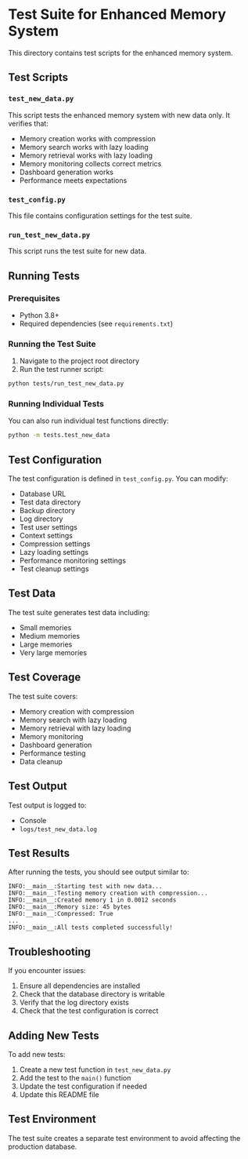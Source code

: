 # Test Suite for Enhanced Memory System

This directory contains test scripts for the enhanced memory system.

## Test Scripts

### `test_new_data.py`
This script tests the enhanced memory system with new data only. It verifies that:
- Memory creation works with compression
- Memory search works with lazy loading
- Memory retrieval works with lazy loading
- Memory monitoring collects correct metrics
- Dashboard generation works
- Performance meets expectations

### `test_config.py`
This file contains configuration settings for the test suite.

### `run_test_new_data.py`
This script runs the test suite for new data.

## Running Tests

### Prerequisites
- Python 3.8+
- Required dependencies (see `requirements.txt`)

### Running the Test Suite

1. Navigate to the project root directory
2. Run the test runner script:

```bash
python tests/run_test_new_data.py
```

### Running Individual Tests

You can also run individual test functions directly:

```bash
python -m tests.test_new_data
```

## Test Configuration

The test configuration is defined in `test_config.py`. You can modify:
- Database URL
- Test data directory
- Backup directory
- Log directory
- Test user settings
- Context settings
- Compression settings
- Lazy loading settings
- Performance monitoring settings
- Test cleanup settings

## Test Data

The test suite generates test data including:
- Small memories
- Medium memories
- Large memories
- Very large memories

## Test Coverage

The test suite covers:
- Memory creation with compression
- Memory search with lazy loading
- Memory retrieval with lazy loading
- Memory monitoring
- Dashboard generation
- Performance testing
- Data cleanup

## Test Output

Test output is logged to:
- Console
- `logs/test_new_data.log`

## Test Results

After running the tests, you should see output similar to:

```
INFO:__main__:Starting test with new data...
INFO:__main__:Testing memory creation with compression...
INFO:__main__:Created memory 1 in 0.0012 seconds
INFO:__main__:Memory size: 45 bytes
INFO:__main__:Compressed: True
...
INFO:__main__:All tests completed successfully!
```

## Troubleshooting

If you encounter issues:
1. Ensure all dependencies are installed
2. Check that the database directory is writable
3. Verify that the log directory exists
4. Check that the test configuration is correct

## Adding New Tests

To add new tests:
1. Create a new test function in `test_new_data.py`
2. Add the test to the `main()` function
3. Update the test configuration if needed
4. Update this README file

## Test Environment

The test suite creates a separate test environment to avoid affecting the production database.